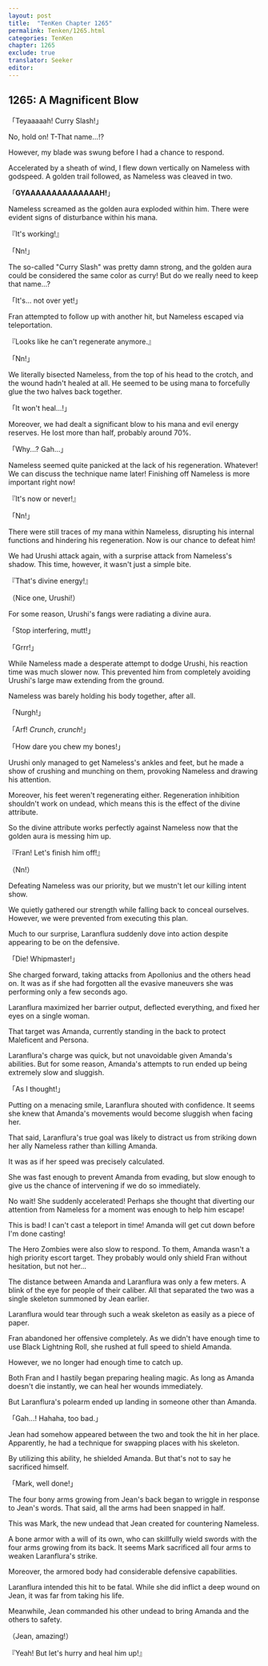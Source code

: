 ```yaml
---
layout: post
title:  "TenKen Chapter 1265"
permalink: Tenken/1265.html
categories: TenKen
chapter: 1265
exclude: true
translator: Seeker
editor: 
---
```

<h2>1265: A Magnificent Blow</h2>

「Teyaaaaah! Curry Slash!」

No, hold on! T-That name...!?

However, my blade was swung before I had a chance to respond.

Accelerated by a sheath of wind, I flew down vertically on Nameless with godspeed. A golden trail followed, as Nameless was cleaved in two.

「**GYAAAAAAAAAAAAAAH!**」

Nameless screamed as the golden aura exploded within him. There were evident signs of disturbance within his mana.

『It's working!』

「Nn!」

The so-called "Curry Slash" was pretty damn strong, and the golden aura could be considered the same color as curry! But do we really need to keep that name...?

「It's... not over yet!」

Fran attempted to follow up with another hit, but Nameless escaped via teleportation.

『Looks like he can't regenerate anymore.』

「Nn!」

We literally bisected Nameless, from the top of his head to the crotch, and the wound hadn't healed at all. He seemed to be using mana to forcefully glue the two halves back together.

「It won't heal...!」

Moreover, we had dealt a significant blow to his mana and evil energy reserves. He lost more than half, probably around 70%.

「Why...? Gah...」

Nameless seemed quite panicked at the lack of his regeneration. Whatever! We can discuss the technique name later! Finishing off Nameless is more important right now!

『It's now or never!』

「Nn!」

There were still traces of my mana within Nameless, disrupting his internal functions and hindering his regeneration. Now is our chance to defeat him!

We had Urushi attack again, with a surprise attack from Nameless's shadow. This time, however, it wasn't just a simple bite.

『That's divine energy!』

（Nice one, Urushi!）

For some reason, Urushi's fangs were radiating a divine aura.

「Stop interfering, mutt!」

「Grrr!」

While Nameless made a desperate attempt to dodge Urushi, his reaction time was much slower now. This prevented him from completely avoiding Urushi's large maw extending from the ground.

Nameless was barely holding his body together, after all.

「Nurgh!」

「Arf! *Crunch*, *crunch*!」

「How dare you chew my bones!」

Urushi only managed to get Nameless's ankles and feet, but he made a show of crushing and munching on them, provoking Nameless and drawing his attention.

Moreover, his feet weren't regenerating either. Regeneration inhibition shouldn't work on undead, which means this is the effect of the divine attribute.

So the divine attribute works perfectly against Nameless now that the golden aura is messing him up.

『Fran! Let's finish him off!』

（Nn!）

Defeating Nameless was our priority, but we mustn't let our killing intent show.

We quietly gathered our strength while falling back to conceal ourselves. However, we were prevented from executing this plan.

Much to our surprise, Laranflura suddenly dove into action despite appearing to be on the defensive.

「Die! Whipmaster!」

She charged forward, taking attacks from Apollonius and the others head on. It was as if she had forgotten all the evasive maneuvers she was performing only a few seconds ago.

Laranflura maximized her barrier output, deflected everything, and fixed her eyes on a single woman.

That target was Amanda, currently standing in the back to protect Maleficent and Persona.

Laranflura's charge was quick, but not unavoidable given Amanda's abilities. But for some reason, Amanda's attempts to run ended up being extremely slow and sluggish.

「As I thought!」

Putting on a menacing smile, Laranflura shouted with confidence. It seems she knew that Amanda's movements would become sluggish when facing her.

That said, Laranflura's true goal was likely to distract us from striking down her ally Nameless rather than killing Amanda.

It was as if her speed was precisely calculated.

She was fast enough to prevent Amanda from evading, but slow enough to give us the chance of intervening if we do so immediately.

No wait! She suddenly accelerated! Perhaps she thought that diverting our attention from Nameless for a moment was enough to help him escape!

This is bad! I can't cast a teleport in time! Amanda will get cut down before I'm done casting!

The Hero Zombies were also slow to respond. To them, Amanda wasn't a high priority escort target. They probably would only shield Fran without hesitation, but not her...

The distance between Amanda and Laranflura was only a few meters. A blink of the eye for people of their caliber. All that separated the two was a single skeleton summoned by Jean earlier.

Laranflura would tear through such a weak skeleton as easily as a piece of paper.

Fran abandoned her offensive completely. As we didn't have enough time to use Black Lightning Roll, she rushed at full speed to shield Amanda.

However, we no longer had enough time to catch up.

Both Fran and I hastily began preparing healing magic. As long as Amanda doesn't die instantly, we can heal her wounds immediately.

But Laranflura's polearm ended up landing in someone other than Amanda.

「Gah...! Hahaha, too bad.」

Jean had somehow appeared between the two and took the hit in her place. Apparently, he had a technique for swapping places with his skeleton.

By utilizing this ability, he shielded Amanda. But that's not to say he sacrificed himself.

「Mark, well done!」

The four bony arms growing from Jean's back began to wriggle in response to Jean's words. That said, all the arms had been snapped in half.

This was Mark, the new undead that Jean created for countering Nameless.

A bone armor with a will of its own, who can skillfully wield swords with the four arms growing from its back. It seems Mark sacrificed all four arms to weaken Laranflura's strike.

Moreover, the armored body had considerable defensive capabilities.

Laranflura intended this hit to be fatal. While she did inflict a deep wound on Jean, it was far from taking his life.

Meanwhile, Jean commanded his other undead to bring Amanda and the others to safety.

（Jean, amazing!）

『Yeah! But let's hurry and heal him up!』



